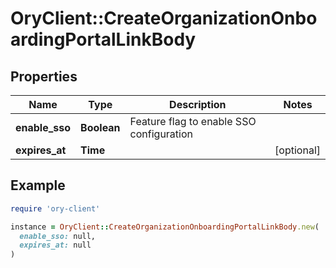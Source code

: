 # OryClient::CreateOrganizationOnboardingPortalLinkBody

## Properties

| Name | Type | Description | Notes |
| ---- | ---- | ----------- | ----- |
| **enable_sso** | **Boolean** | Feature flag to enable SSO configuration |  |
| **expires_at** | **Time** |  | [optional] |

## Example

```ruby
require 'ory-client'

instance = OryClient::CreateOrganizationOnboardingPortalLinkBody.new(
  enable_sso: null,
  expires_at: null
)
```

